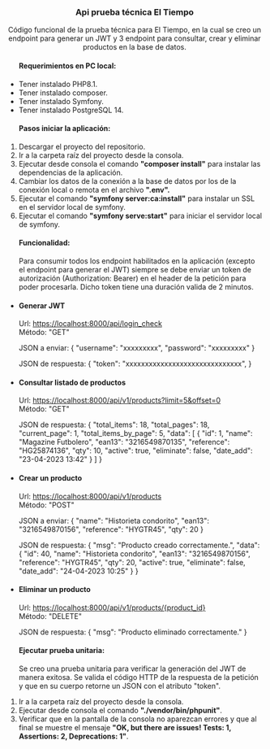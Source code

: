 <div align="center">
    <h3>Api prueba técnica El Tiempo</h3>
</div>
<div>
<p align="center">
Código funcional de la prueba técnica para El Tiempo, en la cual se creo un endpoint para generar un JWT y 3 endpoint para consultar, crear y eliminar productos en la base de datos.
</p>
<ul>
<h4>Requerimientos en PC local:</h4>
<li>Tener instalado PHP8.1.</li>
<li>Tener instalado composer.</li>
<li>Tener instalado Symfony.</li>
<li>Tener instalado PostgreSQL 14.</li>
</ul>
<ol>
<h4>Pasos iniciar la aplicación:</h4>
<li>Descargar el proyecto del repositorio.</li>
<li>Ir a la carpeta raíz del proyecto desde la consola.</li>
<li>Ejecutar desde consola el comando <strong>"composer install"</strong> para instalar las dependencias de la aplicación.</li>
<li>Cambiar los datos de la conexión a la base de datos por los de la conexión local o remota en el archivo <strong>".env".</strong></li>
<li>Ejecutar el comando <strong>"symfony server:ca:install"</strong> para instalar un SSL en el servidor local de symfony.</li>
<li>Ejecutar el comando <strong>"symfony serve:start"</strong> para iniciar el servidor local de symfony.</li>
</ol>

<ul>
<h4>Funcionalidad:</h4>
<p>
Para consumir todos los endpoint habilitados en la aplicación (excepto el endpoint para generar el JWT) siempre se debe enviar un token de autorización (Authorization: Bearer) en el header de la petición para poder procesarla. Dicho token tiene una duración valida de 2 minutos.
</p>
<li>
<h4>Generar JWT</h4>
<p>
Url: <a href="https://localhost:8000/api/login_check">https://localhost:8000/api/login_check</a>
</br>Método: "GET"
</p>
<p>
JSON a enviar: 
{
    "username": "xxxxxxxxx",
    "password": "xxxxxxxxx"
}
</p>
<p>
JSON de respuesta: 
{
    "token": "xxxxxxxxxxxxxxxxxxxxxxxxxxxxxx",
}
</p>
</li>
<li>
<h4>Consultar listado de productos</h4>
<p>
Url: <a href="https://localhost:8000/api/v1/products?limit=5&offset=0">https://localhost:8000/api/v1/products?limit=5&offset=0</a>
</br>Método: "GET"
</p>
<p>
JSON de respuesta: 
{
    "total_items": 18,
    "total_pages": 18,
    "current_page": 1,
    "total_items_by_page": 5,
    "data": [
        {
            "id": 1,
            "name": "Magazine Futbolero",
            "ean13": "3216549870135",
            "reference": "HG25874136",
            "qty": 10,
            "active": true,
            "eliminate": false,
            "date_add": "23-04-2023 13:42"
        }
    ]
}
</p>
</li>

<li>
<h4>Crear un producto</h4>
<p>
Url: <a href="https://localhost:8000/api/v1/products">https://localhost:8000/api/v1/products</a>
</br>Método: "POST"
</p>
<p>
JSON a enviar: 
{
    "name": "Historieta condorito",
    "ean13": "3216549870156",
    "reference": "HYGTR45",
    "qty": 20
}
</p>
<p>
JSON de respuesta: 
{
    "msg": "Producto creado correctamente.",
    "data": {
        "id": 40,
        "name": "Historieta condorito",
        "ean13": "3216549870156",
        "reference": "HYGTR45",
        "qty": 20,
        "active": true,
        "eliminate": false,
        "date_add": "24-04-2023 10:25"
    }
}
</p>
</li>
<li>
<h4>Eliminar un producto</h4>
<p>
Url: <a href="https://localhost:8000/api/v1/products/{product_id}">https://localhost:8000/api/v1/products/{product_id}</a>
</br>Método: "DELETE"
</p>
<p>
JSON de respuesta: 
{
    "msg": "Producto eliminado correctamente."
}
</p>
</li>
</ul>
<ol>
<h4>Ejecutar prueba unitaria:</h4>
<p>
Se creo una prueba unitaria para verificar la generación del JWT de manera exitosa. Se valida el código HTTP de la respuesta de la petición y que en su cuerpo retorne un JSON con el atributo "token".
</p>
<li>Ir a la carpeta raíz del proyecto desde la consola.</li>
<li>Ejecutar desde consola el comando <strong>"./vendor/bin/phpunit"</strong>.</li>
<li>Verificar que en la pantalla de la consola no aparezcan errores y que al final se muestre el mensaje <strong>"OK, but there are issues! Tests: 1, Assertions: 2, Deprecations: 1"</strong>.</li>
</ol>
</div>